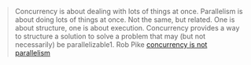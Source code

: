 > Concurrency is about dealing with lots of things at once.
> Parallelism is about doing lots of things at once.
> Not the same, but related.
> One is about structure, one is about execution.
> Concurrency provides a way to structure a solution to solve a problem that may (but not necessarily) be parallelizable1.
> Rob Pike [concurrency is not parallelism](http://concur.rspace.googlecode.com/hg/talk/concur.html#slide-5)
